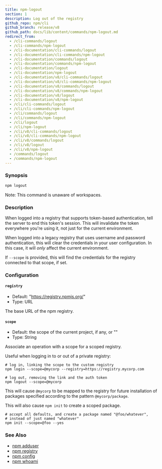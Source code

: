 ```yaml
---
title: npm-logout
section: 1
description: Log out of the registry
github_repo: npm/cli
github_branch: release/v8
github_path: docs/lib/content/commands/npm-logout.md
redirect_from:
  - /cli-commands/logout
  - /cli-commands/npm-logout
  - /cli-documentation/cli-commands/logout
  - /cli-documentation/cli-commands/npm-logout
  - /cli-documentation/commands/logout
  - /cli-documentation/commands/npm-logout
  - /cli-documentation/logout
  - /cli-documentation/npm-logout
  - /cli-documentation/v8/cli-commands/logout
  - /cli-documentation/v8/cli-commands/npm-logout
  - /cli-documentation/v8/commands/logout
  - /cli-documentation/v8/commands/npm-logout
  - /cli-documentation/v8/logout
  - /cli-documentation/v8/npm-logout
  - /cli/cli-commands/logout
  - /cli/cli-commands/npm-logout
  - /cli/commands/logout
  - /cli/commands/npm-logout
  - /cli/logout
  - /cli/npm-logout
  - /cli/v8/cli-commands/logout
  - /cli/v8/cli-commands/npm-logout
  - /cli/v8/commands/logout
  - /cli/v8/logout
  - /cli/v8/npm-logout
  - /commands/logout
  - /commands/npm-logout
---
```


### Synopsis

```bash
npm logout
```

Note: This command is unaware of workspaces.

### Description

When logged into a registry that supports token-based authentication, tell
the server to end this token's session. This will invalidate the token
everywhere you're using it, not just for the current environment.

When logged into a legacy registry that uses username and password
authentication, this will clear the credentials in your user configuration.
In this case, it will _only_ affect the current environment.

If `--scope` is provided, this will find the credentials for the registry
connected to that scope, if set.

### Configuration

#### `registry`

* Default: "https://registry.npmjs.org/"
* Type: URL

The base URL of the npm registry.

#### `scope`

* Default: the scope of the current project, if any, or ""
* Type: String

Associate an operation with a scope for a scoped registry.

Useful when logging in to or out of a private registry:

```
# log in, linking the scope to the custom registry
npm login --scope=@mycorp --registry=https://registry.mycorp.com

# log out, removing the link and the auth token
npm logout --scope=@mycorp
```

This will cause `@mycorp` to be mapped to the registry for future
installation of packages specified according to the pattern
`@mycorp/package`.

This will also cause `npm init` to create a scoped package.

```
# accept all defaults, and create a package named "@foo/whatever",
# instead of just named "whatever"
npm init --scope=@foo --yes
```


### See Also

* [npm adduser](/cli/v8/commands/npm-adduser)
* [npm registry](/cli/v8/using-npm/registry)
* [npm config](/cli/v8/commands/npm-config)
* [npm whoami](/cli/v8/commands/npm-whoami)

